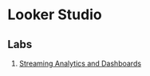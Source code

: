 # Looker Studio

## Labs

1. [Streaming Analytics and Dashboards](08-visualization/looker-studio/lab-gcp-streaming-analytics.md)

